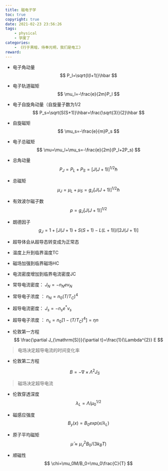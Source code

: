 ```yaml
---
title: 磁电子学
toc: true
copyright: true
date: 2021-02-23 23:56:26
tags:
    - physical
    - 学废了
categories:
    - 《行于黑暗，侍奉光明，我们是电工》
reward:
---
```

+ 电子角动量
$$
P_l=\sqrt{l(l+1)}\hbar
$$
+ 电子轨道磁矩
$$
\mu_l=-\frac{e}{2m}P_l
$$
+ 电子自旋角动量（自旋量子数为1/2
$$
P_s=\sqrt{S(S+1)}\hbar=\frac{\sqrt{3}}{2}\hbar
$$
+ 自旋磁矩
$$
\mu_s=-\frac{e}{m}P_s
$$
+ 电子总磁矩
$$
\mu=\mu_l+\mu_s=-\frac{e}{2m}(P_l+2P_s)
$$

+ 总角动量
$$
P_J=P_L+P_S=[J(J+1)]^{1/2}\hbar
$$
+ 总磁矩
$$
\mu_J=\mu_L+\mu_S=g_J[J(J+1)]^{1/2}\hbar
$$
+ 有效波尔磁子数
$$
p=g_J[J(J+1)]^{1/2}
$$
+ 朗德因子
$$
g_J=1 + [J(J+1) + S(S+1) - L(L+1)]/[2J(J+1)]
$$


+ 超导体会从超导态转变成为正常态
+ 温度上升到临界温度TC 
+ 磁场加强到临界磁场HC
+ 电流密度增加到临界电流密度JC


+ 常导电流密度： $J_N=-n_Nev_N$
+ 常导电子浓度 ： $n_N = n_0(T/T_C)^4$


+ 超导电流密度： $J_s=-n_se^*v_s$
+ 超导电子浓度 ： $n_s = n_0[1-(T/T_C)^4]=\eta n$

+ 伦敦第一方程
$$
\frac{\partial J_{\mathrm{S}}}{\partial t}=\frac{1}{\Lambda^{2}} E
$$
> 电场决定超导电流的时间变化率
+ 伦敦第二方程

$$
B = -\nabla \times \Lambda^{2} J_S
$$
> 磁场决定超导电流

+ 伦敦穿透深度
$$
\lambda_L=\Lambda/\mu_0^{1/2}
$$
+ 磁感应强度
$$
B_y(x)=B_0 exp(x/\lambda_L)
$$

+ 原子平均磁矩
$$
\bar{\mu}\approx \mu_J^2B_0/(3k_BT)
$$
+ 顺磁性
$$
\chi=\mu_0M/B_0=\mu_0\frac{C}{T}
$$
